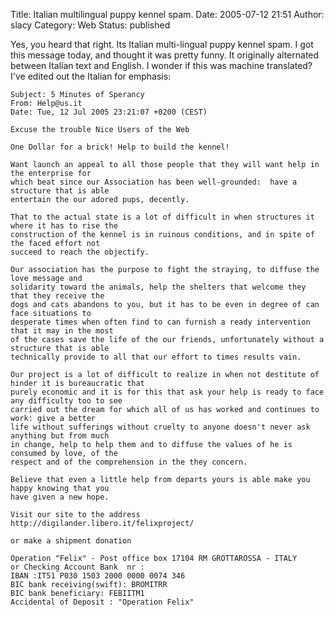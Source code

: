Title: Italian multilingual puppy kennel spam.
Date: 2005-07-12 21:51
Author: slacy
Category: Web
Status: published

Yes, you heard that right. Its Italian multi-lingual puppy kennel spam.
I got this message today, and thought it was pretty funny. It originally
alternated between Italian text and English. I wonder if this was
machine translated? I've edited out the Italian for emphasis:

    Subject: 5 Minutes of Sperancy
    From: Help@us.it
    Date: Tue, 12 Jul 2005 23:21:07 +0200 (CEST)

    Excuse the trouble Nice Users of the Web

    One Dollar for a brick! Help to build the kennel!

    Want launch an appeal to all those people that they will want help in the enterprise for 
    which beat since our Association has been well-grounded:  have a structure that is able 
    entertain the our adored pups, decently.

    That to the actual state is a lot of difficult in when structures it where it has to rise the 
    construction of the kennel is in ruinous conditions, and in spite of the faced effort not 
    succeed to reach the objectify.

    Our association has the purpose to fight the straying, to diffuse the love message and 
    solidarity toward the animals, help the shelters that welcome they that they receive the 
    dogs and cats abandons to you, but it has to be even in degree of can face situations to 
    desperate times when often find to can furnish a ready intervention that it may in the most 
    of the cases save the life of the our friends, unfortunately without a structure that is able 
    technically provide to all that our effort to times results vain.

    Our project is a lot of difficult to realize in when not destitute of hinder it is bureaucratic that
    purely economic and it is for this that ask your help is ready to face any difficulty too to see 
    carried out the dream for which all of us has worked and continues to work: give a better 
    life without sufferings without cruelty to anyone doesn't never ask anything but from much 
    in change, help to help them and to diffuse the values of he is consumed by love, of the 
    respect and of the comprehension in the they concern.

    Believe that even a little help from departs yours is able make you happy knowing that you
    have given a new hope.

    Visit our site to the address                        http://digilander.libero.it/felixproject/

    or make a shipment donation

    Operation "Felix" - Post office box 17104 RM GROTTAROSSA - ITALY
    or Checking Account Bank  nr :
    IBAN :IT51 P030 1503 2000 0000 0074 346
    BIC bank receiving(swift): BROMITRR
    BIC bank beneficiary: FEBIITM1
    Accidental of Deposit : "Operation Felix" 
